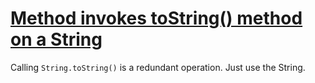 # [Method invokes toString() method on a String](https://spotbugs.readthedocs.io/en/latest/bugDescriptions.html#DM_STRING_TOSTRING)

 Calling `String.toString()` is a redundant operation.
  Just use the String.